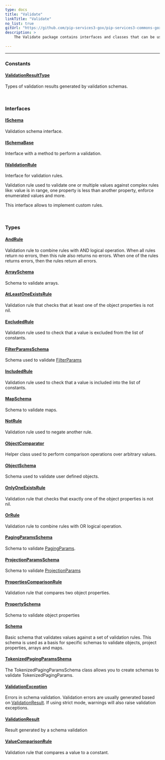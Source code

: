```yaml
---
type: docs
title: "Validate"
linkTitle: "Validate"
no_list: true
gitUrl: "https://github.com/pip-services3-gox/pip-services3-commons-gox"
description: >
    The Validate package contains interfaces and classes that can be used to create custom validation rules; such as rules based on combinations of the logical operators AND, OR and NOT.
 
---
```

---

<div class="module-body"> 

### Constants

#### [ValidationResultType](validation_result_type)
Types of validation results generated by validation schemas.

<br>

### Interfaces

#### [ISchema](ischema)
Validation schema interface.

#### [ISchemaBase](ischema_base)
Interface with a method to perform a validation.

#### [IValidationRule](ivalidation_rule)
Interface for validation rules.

Validation rule used to validate one or multiple values
against complex rules like: value is in range,
one property is less than another property,
enforce enumerated values and more.

This interface allows to implement custom rules.

<br>

### Types

#### [AndRule](and_rule)
Validation rule to combine rules with AND logical operation.
When all rules return no errors, then this rule also returns no errors.
When one of the rules returns errors, then the rules return all errors.

#### [ArraySchema](array_schema)
Schema to validate arrays.

#### [AtLeastOneExistsRule](at_least_one_exists_rule)
Validation rule that checks that at least one of the object properties is not nil.

#### [ExcludedRule](excluded_rule)
Validation rule used to check that a value is excluded from the list of constants.

#### [FilterParamsSchema](filter_params_schema)
Schema used to validate [FilterParams](../data/filter_params)

#### [IncludedRule](included_rule)
Validation rule used to check that a value is included into the list of constants.

#### [MapSchema](map_schema)
Schema to validate maps.

#### [NotRule](not_rule)
Validation rule used to negate another rule.

#### [ObjectComparator](object_comparator)
Helper class used to perform comparison operations over arbitrary values.

#### [ObjectSchema](object_schema)
Schema used to validate user defined objects.

#### [OnlyOneExistsRule](only_one_exists_rule)
Validation rule that checks that exactly one of the object properties is not nil.

#### [OrRule](or_rule)
Validation rule to combine rules with OR logical operation.

#### [PagingParamsSchema](paging_params_schema)
Schema to validate [PagingParams](../data/paging_params).

#### [ProjectionParamsSchema](projection_params_schema)
Schema to validate [ProjectionParams](../data/projection_params)

#### [PropertiesComparisonRule](properties_comparison_rule)
Validation rule that compares two object properties.

#### [PropertySchema](property_schema)
Schema to validate object properties

#### [Schema](schema)
Basic schema that validates values against a set of validation rules.
This schema is used as a basis for specific schemas to validate 
objects, project properties, arrays and maps.

#### [TokenizedPagingParamsShema](tokenized_paging_params_schema)
The TokenizedPagingParamsSchema class allows you to create schemas to validate TokenizedPagingParams.

#### [ValidationException](validation_exception)
Errors in schema validation.
Validation errors are usually generated based on [ValidationResult](validation_result).
If using strict mode, warnings will also raise validation exceptions.

#### [ValidationResult](validation_result)
Result generated by a schema validation

#### [ValueComparisonRule](value_comparison_rule)
Validation rule that compares a value to a constant.

</div>

